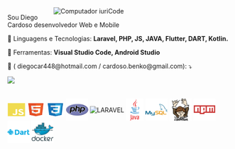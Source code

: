 <img src="https://raw.githubusercontent.com/MicaelliMedeiros/micaellimedeiros/master/image/computer-illustration.png" min-width="400px" max-width="400px" width="400px" align="right" alt="Computador iuriCode">

<p align="left"> 
  Sou Diego Cardoso desenvolvedor Web e Mobile
</p>

<p align="left">
  🦄 Linguagens e Tecnologias: <strong>Laravel, PHP, JS, JAVA, Flutter, DART, Kotlin.</strong>
</p>

<p align="left">
  💼 Ferramentas: <strong>Visual Studio Code, Android Studio</strong>
</p>

<p align="left">
  💌 ( diegocar448@hotmail.com / cardoso.benko@gmail.com): ⤵️
</p>

<p align="left">
  
<a href="https://www.linkedin.com/in/diego-cardoso-556b6a47/" target="_blank"><img src="https://img.shields.io/badge/-LinkedIn-%230077B5?style=for-the-badge&logo=linkedin&logoColor=white" target="_blank"></a> 


</p>  

<div style="display: inline_block"><br>
  <img align="center" alt="JS" height="30" width="40" src="https://raw.githubusercontent.com/devicons/devicon/master/icons/javascript/javascript-plain.svg"> 
  
  <img align="center" alt="HTML" height="30" width="40" src="https://raw.githubusercontent.com/devicons/devicon/master/icons/html5/html5-original.svg">
  <img align="center" alt="CSS" height="30" width="40" src="https://raw.githubusercontent.com/devicons/devicon/master/icons/css3/css3-original.svg">  
  <img align="center" alt="PHP" height="50" width="50" src="https://raw.githubusercontent.com/devicons/devicon/master/icons/php/php-original.svg"> 
  <img align="center" alt="LARAVEL" height="50" width="50" src="https://laravel.com/img/logomark.min.svg"> 
  <img align="center" alt="JAVA" height="50" width="40" src="https://raw.githubusercontent.com/devicons/devicon/master/icons/java/java-original-wordmark.svg"> 
  <img align="center" alt="MYSQL" height="50" width="50" src="https://raw.githubusercontent.com/devicons/devicon/master/icons/mysql/mysql-original-wordmark.svg"> 
  <img align="center" alt="COMPOSER" height="50" width="50" src="https://raw.githubusercontent.com/devicons/devicon/master/icons/composer/composer-original.svg"> 
  <img align="center" alt="NPM" height="50" width="50" src="https://raw.githubusercontent.com/devicons/devicon/master/icons/npm/npm-original-wordmark.svg"> 
  <img align="center" alt="DART" height="50" width="50" src="https://raw.githubusercontent.com/devicons/devicon/master/icons/dart/dart-plain-wordmark.svg"> 
  <img align="center" alt="DART" height="50" width="50" src="https://raw.githubusercontent.com/devicons/devicon/master/icons/docker/docker-original-wordmark.svg"> 
 
  
  
  
  
  
  
  
  
  
</div>
